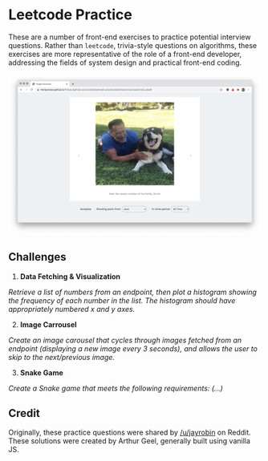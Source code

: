 # Leetcode Practice

These are a number of front-end exercises to practice potential interview questions. Rather than `leetcode`, trivia-style questions on algorithms, these exercises are more representative of the role of a front-end developer, addressing the fields of system design and practical front-end coding.

![](i/carrousel-solution.png)

## Challenges

1. **Data Fetching &amp; Visualization**

*Retrieve a list of numbers from an endpoint, then plot a histogram showing the frequency of each number in the list. The histogram should have appropriately numbered x and y axes.*


2. **Image Carrousel**

*Create an image carousel that cycles through images fetched from an endpoint (displaying a new image every 3 seconds), and allows the user to skip to the next/previous image.*

3. **Snake Game**

*Create a Snake game that meets the following requirements: (...)*

## Credit
Originally, these practice questions were shared by [/u/jayrobin](https://www.reddit.com/r/webdev/comments/hyuznw/i_wanted_to_share_some_front_end_practice/) on Reddit. These solutions were created by Arthur Geel, generally built using vanilla JS.
